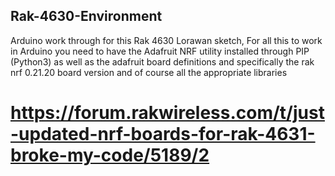 ## Rak-4630-Environment
Arduino work through for this Rak 4630 Lorawan sketch, 
For all this to work in Arduino you need to have the Adafruit NRF utility installed through PIP (Python3) as well as the adafruit board definitions 
and specifically the rak nrf 0.21.20 board version and of course all the appropriate libraries 

# https://forum.rakwireless.com/t/just-updated-nrf-boards-for-rak-4631-broke-my-code/5189/2
